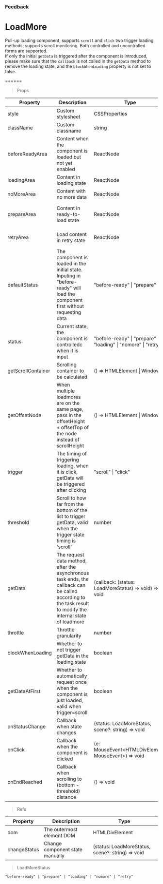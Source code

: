 ### Feedback

# LoadMore 

Pull-up loading component, supports `scroll` and `click` two trigger loading methods, supports scroll monitoring. Both controlled and uncontrolled forms are supported. <br>If only the initial `getData` is triggered after the component is introduced, please make sure that the `callback` is not called in the `getData` method to remove the loading state, and the `blockWhenLoading` property is not set to false.

======

> Props

|Property|Description|Type|DefaultValue|
|----------|-------------|------|------|
|style|Custom stylesheet|CSSProperties|-|
|className|Custom classname|string|-|
|beforeReadyArea|Content when the component is loaded but not yet enabled|ReactNode|null|
|loadingArea|Content in loading state|ReactNode|"Trying to load..."|
|noMoreArea|Content with no more data|ReactNode|"No more data"|
|prepareArea|Content in ready\-to\-load state|ReactNode|"Pull up to load more" or "Click to load more"|
|retryArea|Load content in retry state|ReactNode|"failed to load, click to retry"|
|defaultStatus|The component is loaded in the initial state\. Inputing in "before\-ready" will load the component first without requesting data|"before\-ready" \| "prepare"|"prepare"|
|status|Current state, the component is controlledc  when it is input|"before\-ready" \| "prepare" \| "loading" \| "nomore" \| "retry"|-|
|getScrollContainer|Scrolling container to be calculated|() =\> HTMLElement \| Window|() => window|
|getOffsetNode|When multiple loadmores are on the same page, pass in the offsetHeight \+ offsetTop of the node instead of scrollHeight|() =\> HTMLElement \| Window|-|
|trigger|The timing of triggering loading, when it is click, getData will be triggered after clicking|"scroll" \| "click"|"scroll"|
|threshold|Scroll to how far from the bottom of the list to trigger getData, valid when the trigger state timing is 'scroll'|number|200|
|getData|The request data method, after the asynchronous task ends, the callback can be called according to the task result to modify the internal state of loadmore|(callback: (status: LoadMoreStatus) =\> void) =\> void|-|
|throttle|Throttle granularity|number|0|
|blockWhenLoading|Whether to not trigger getData in the loading state|boolean|true|
|getDataAtFirst|Whether to automatically request once when the component is just loaded, valid when trigger=scroll|boolean|true|
|onStatusChange|Callback when state changes|(status: LoadMoreStatus, scene?: string) =\> void|-|
|onClick|Callback when the component is clicked|(e: MouseEvent\<HTMLDivElement, MouseEvent\>) =\> void|-|
|onEndReached|Callback when scrolling to (bottom \- threshold) distance|() =\> void|-|

> Refs

|Property|Description|Type|
|----------|-------------|------|
|dom|The outermost element DOM|HTMLDivElement|
|changeStatus|Change component state manually|(status: LoadMoreStatus, scene?: string) =\> void|

> LoadMoreStatus

```
"before-ready" | "prepare" | "loading" | "nomore" | "retry"
```
